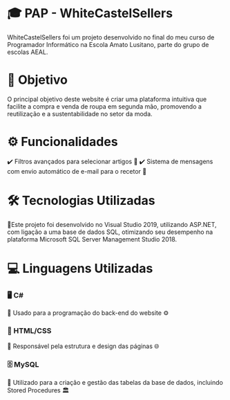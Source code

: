 # 🎓 PAP - WhiteCastelSellers

WhiteCastelSellers foi um projeto desenvolvido no final do meu curso de Programador Informático na Escola Amato Lusitano, parte do grupo de escolas AEAL.
# 🎯 Objetivo

O principal objetivo deste website é criar uma plataforma intuitiva que facilite a compra e venda de roupa em segunda mão, promovendo a reutilização e a sustentabilidade no setor da moda.
# ⚙️ Funcionalidades

 ✔️ Filtros avançados para selecionar artigos 📌
 ✔️ Sistema de mensagens com envio automático de e-mail para o recetor 📩
# 🛠️ Tecnologias Utilizadas

🔹Este projeto foi desenvolvido no Visual Studio 2019, utilizando ASP.NET, com ligação a uma base de dados SQL, otimizando seu desempenho na plataforma Microsoft SQL Server Management Studio 2018.
# 💻 Linguagens Utilizadas
### 🖥️ C#

 🔹 Usado para a programação do back-end do website ⚙️
### 🎨 HTML/CSS

 🔹 Responsável pela estrutura e design das páginas 🌐
 ### 🗄️ MySQL

 🔹 Utilizado para a criação e gestão das tabelas da base de dados, incluindo Stored Procedures 🏛️
